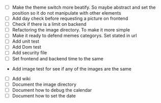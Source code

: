 - [ ] Make the theme switch more beatify. So maybe abstract and set the position so it do not manipulate with other elements
- [ ] Add day check before requesting a picture on frontend
- [ ] Check if there is a limit on backend
- [ ] Refactoring the image directory. To make it more simple
- [ ] Make it ready to defend memes categorys. Set stated in url
- [ ] Add unit test
- [ ] Add Dom test
- [ ] Add security file
- [ ] Set frontend and backend time to the same
- Add image test for see if any of the images are the same

- [ ] Add wiki
- [ ] Document the image directory
- [ ] Document how to debug the calendar
- [ ] Document how to set the date
